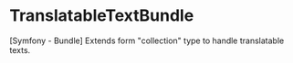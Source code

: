 # TranslatableTextBundle
[Symfony - Bundle] Extends form "collection" type to handle translatable texts.
